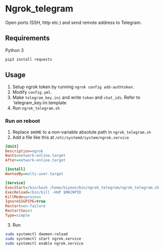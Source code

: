 # Ngrok_telegram

Open ports (SSH, http etc.) and send remote address to Telegram.

## Requirements

Python 3

```bash
pip3 install requests
```

## Usage
1. Setup ngrok token by running `ngrok config add-authtoken`.
2. Modify `config.yml`.
3. Make `telegram_key.ini` and write `token` and `chat_ids`. Refer to `telegram_key.ini.template
4. Run `ngrok_telegram.sh`

### Run on reboot

1. Replace `$HOME` to a non-variable absolute path in `ngrok_telegram.sh`
2. Add a file like this at `/etc/systemd/system/ngrok.service`

```ini
[Unit]
Description=ngrok
Wants=network-online.target
After=network-online.target

[Install]
WantedBy=multi-user.target

[Service]
ExecStart=/bin/bash /home/kiyoon/bin/ngrok_telegram/ngrok_telegram.sh
ExecReload=/bin/kill -HUP $MAINPID
KillMode=process
IgnoreSIGPIPE=true
Restart=on-failure
RestartSec=3
Type=simple
```

3. Run

```bash
sudo systemctl daemon-reload
sudo systemctl start ngrok.service
sudo systemctl enable ngrok.service
```

